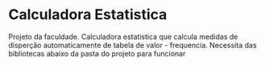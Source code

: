 # Calculadora Estatistica
Projeto da faculdade. Calculadora estatistica que calcula medidas de disperção automaticamente de tabela de valor - frequencia.
Necessita das bibliotecas abaixo da pasta do projeto para funcionar
